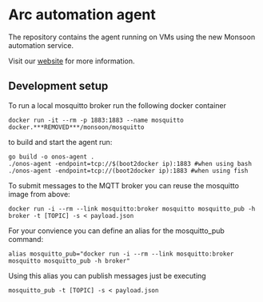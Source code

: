  Arc automation agent
=============================
The repository contains the agent running on VMs using the new Monsoon automation service.

Visit our [website](https://gitHub.***REMOVED***/pages/monsoon/arc/) for more information.

Development setup
-----------------
To run a local mosquitto broker run the following docker container

    docker run -it --rm -p 1883:1883 --name mosquitto docker.***REMOVED***/monsoon/mosquitto
    
to build and start the agent run:

    go build -o onos-agent .
    ./onos-agent -endpoint=tcp://$(boot2docker ip):1883 #when using bash
    ./onos-agent -endpoint=tcp://(boot2docker ip):1883 #when using fish
    
To submit messages to the MQTT broker you can reuse the mosquitto image from above:

    docker run -i --rm --link mosquitto:broker mosquitto mosquitto_pub -h broker -t [TOPIC] -s < payload.json

For your convience you can define an alias for the mosquitto_pub command:
    
    alias mosquitto_pub="docker run -i --rm --link mosquitto:broker mosquitto mosquitto_pub -h broker"
    
Using this alias you can publish messages just be executing

    mosquitto_pub -t [TOPIC] -s < payload.json    
